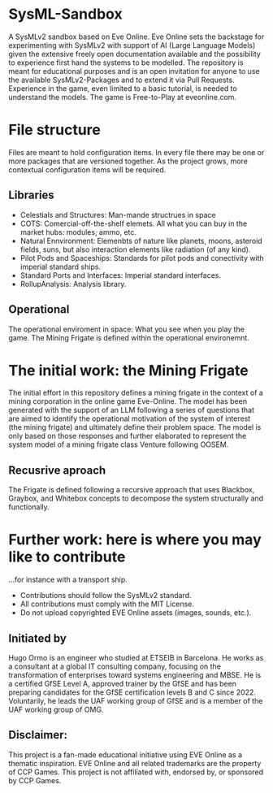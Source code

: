 # SysML-Sandbox
A SysMLv2 sandbox based on Eve Online.
Eve Online sets the backstage for experimenting with SysMLv2 with support of AI (Large Language Models) given the extensive freely open documentation available and the possibility to experience first hand the systems to be modelled.
The repository is meant for educational purposes and is an open invitation for anyone to use the available SysMLv2-Packages and to extend it via Pull Requests.
Experience in the game, even limited to a basic tutorial, is needed to understand the models. The game is Free-to-Play at eveonline.com.

# File structure
Files are meant to hold configuration items. In every file there may be one or more packages that are versioned together.
As the project grows, more contextual configuration items will be required.
## Libraries
- Celestials and Structures: Man-mande structrues in space
- COTS: Comercial-off-the-shelf elemets. All what you can buy in the market hubs: modules, ammo, etc.
- Natural Ennvironment: Elemenbts of nature like planets, moons, asteroid fields, suns, but also interaction elements like radiation (of any kind).
- Pilot Pods and Spaceships: Standards for pilot pods and conectivity with imperial standard ships.
- Standard Ports and Interfaces: Imperial standard interfaces.
- RollupAnalysis: Analysis library.
## Operational
The operational enviroment in space: What you see when you play the game.
The Mining Frigate is defined within the operational environemnt.

# The initial work: the Mining Frigate
The initial effort in this repository defines a mining frigate in the context of a mining corporation in the online game Eve-Online.
The model has been generated with the support of an LLM following a series of questions that are aimed to identify the operational motivation of the system of interest (the mining frigate) and ultimately define their problem space. The model is only based on those responses and further elaborated to represent the system model of a mining frigate class Venture following OOSEM.
## Recusrive aproach
The Frigate is defined following a recursive approach that uses Blackbox, Graybox, and Whitebox concepts to decompose the system structurally and functionally.

# Further work: here is where you may like to contribute
...for instance with a transport ship.
- Contributions should follow the SysMLv2 standard.
- All contributions must comply with the MIT License.
- Do not upload copyrighted EVE Online assets (images, sounds, etc.).
 
## Initiated by
Hugo Ormo is an engineer who studied at ETSEIB in Barcelona. He works as a consultant at a global IT consulting company, focusing on the transformation of enterprises toward systems engineering and MBSE. He is a certified GfSE Level A, approved trainer by the GfSE and has been preparing candidates for the GfSE certification levels B and C since 2022. Voluntarily, he leads the UAF working group of GfSE and is a member of the UAF working group of OMG.

## Disclaimer:
This project is a fan-made educational initiative using EVE Online as a thematic inspiration.
EVE Online and all related trademarks are the property of CCP Games.
This project is not affiliated with, endorsed by, or sponsored by CCP Games.
